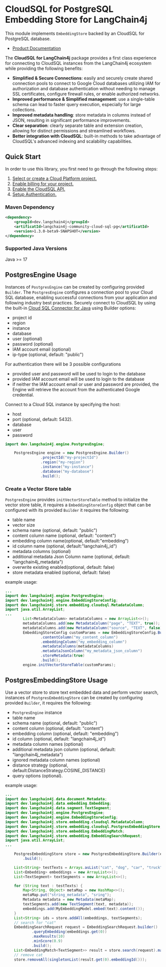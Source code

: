 # CloudSQL for PostgreSQL Embedding Store for LangChain4j


This module implements `EmbeddingStore` backed by an CloudSQL for PostgreSQL database.

- [Product Documentation]([https://cloud.google.com/sql](https://cloud.google.com/sql/docs/postgres))

The **CloudSQL for LangChain4j** package provides a first class experience for connecting to
CloudSQL instances from the LangChain4j ecosystem while providing the following benefits:

- **Simplified & Secure Connections**: easily and securely create shared connection pools to connect to Google Cloud databases utilizing IAM for authorization and database authentication without needing to manage SSL certificates, configure firewall rules, or enable authorized networks.
- **Improved performance & Simplified management**: use a single-table schema can lead to faster query execution, especially for large collections.
- **Improved metadata handling**: store metadata in columns instead of JSON, resulting in significant performance improvements.
- **Clear separation**: clearly separate table and extension creation, allowing for distinct permissions and streamlined workflows.
- **Better integration with CloudSQL**: built-in methods to take advantage of CloudSQL's advanced indexing and scalability capabilities.


## Quick Start

In order to use this library, you first need to go through the following
steps:

1. [Select or create a Cloud Platform project.](https://console.cloud.google.com/project)
2. [Enable billing for your project.](https://cloud.google.com/billing/docs/how-to/modify-project#enable_billing_for_a_project)
3. [Enable the CloudSQL API.](https://console.cloud.google.com/flows/enableapi?apiid=sql.googleapis.com)
4. [Setup Authentication.](https://googleapis.dev/python/google-api-core/latest/auth.html)


### Maven Dependency

```xml
<dependency>
    <groupId>dev.langchain4j</groupId>
    <artificatId>langchain4j-community-cloud-sql-pg</artificatId>
    <version>1.3.0-beta9-SNAPSHOT</version>
</dependency>
```

### Supported Java Versions

Java >= 17


## PostgresEngine Usage

Instances of `PostgresEngine` can be created by configuring provided `Builder`. The `PostgresEngine` configures a connection pool to your Cloud SQL database,
enabling successful connections from your application and following industry best practices.
Securely connect to CloudSQL by using the built-in [Cloud SQL Connector for Java](https://github.com/GoogleCloudPlatform/cloud-sql-jdbc-socket-factor) using Builder
options:
 - project id
 - region
 - instance
 - database
 - user (optional)
 - password (optional)
 - IAM account email (optional)
 - ip-type (optional, default: "public")

For authentication there will be 3 possible configurations
- provided user and password will be used to login to the database
- provided IAM account email will be used to login to the database
- if neither the IAM account email or user and password are provided, the Engine will retrieve the account from the authenticated Google credential.

Connect to a Cloud SQL instance by specifying the host:
 - host
 - port (optional, default: 5432).
 - database
 - user
 - password

```java
import dev.langchain4j.engine.PostgresEngine;

    PostgresEngine engine = new PostgresEngine.Builder()
                .projectId("my-projectId")
                .region("my-region")
                .instance("my-instance")
                .database("my-database")
                .build();

```


### Create a Vector Store table
`PostgresEngine` provides `initVectorStoreTable` method to initialize the vector store table, it requires a `EmbeddingStoreConfig` object that can be configured with its provided `Builder` it requires the following:
- table name
- vector size
- schema name (optional, default: "public")
- content column name (optional, default: "content")
- embedding column name(optional, default:"embedding")
- id column name (optional, default:"langchain4j_id")
- metadata columns (optional)
- additional metadata Json Column name (optional, default: "langchain4j_metadata")
- overwrite existing enabled(optional, default: false)
- store metadata enabled (optional, default: false)

example usage:
```java
...
import dev.langchain4j.engine.PostgresEngine;
import dev.langchain4j.engine.EmbeddingStoreConfig;
import dev.langchain4j.store.embedding.cloudsql.MetadataColumn;
import java.util.ArrayList;
...
        List<MetadataColumn> metadataColumns = new ArrayList<>();
        metadataColumns.add(new MetadataColumn("page", "TEXT", true));
        metadataColumns.add(new MetadataColumn("source", "TEXT", false));
        EmbeddingStoreConfig customParams = new EmbeddingStoreConfig.Builder("MY_TABLE_NAME", 768)
                .contentColumn("my_content_column")
                .embeddingColumn("my_embedding_column")
                .metadataColumns(metadataColumns)
                .metadataJsonColumn("my_metadata_json_column")
                .storeMetadata(true)
                .build();
        engine.initVectorStoreTable(customParams);
```

## PostgresEmbeddingStore Usage

Use a vector store to store text embedded data and perform vector search, instances of `PostgresEmbeddingStore` can be created by configuring provided `Builder`, it requires the following:
- `PostgresEngine` instance
- table name
- schema name (optional, default: "public")
- content column (optional, default: "content")
- embedding column (optional, default: "embedding")
- id column (optional, default: "langchain4j_id")
- metadata column names (optional)
- additional metadata json column (optional, default: "langchain4j_metadata")
- ignored metadata column names (optional)
- distance strategy (optional, default:DistanceStrategy.COSINE_DISTANCE)
- query options (optional).

example usage:
```java
...
import dev.langchain4j.data.document.Metadata;
import dev.langchain4j.data.embedding.Embedding;
import dev.langchain4j.data.segment.TextSegment;
import dev.langchain4j.engine.PostgresEngine;
import dev.langchain4j.engine.EmbeddingStoreConfig;
import dev.langchain4j.store.embedding.cloudsql.MetadataColumn;
import dev.langchain4j.store.embedding.cloudsql.PostgresEmbeddingStore;
import dev.langchain4j.store.embedding.EmbeddingMatch;
import dev.langchain4j.store.embedding.EmbeddingSearchRequest;
import java.util.ArrayList;
...

    PostgresEmbeddingStore store = new PostgresEmbeddingStore.Builder(engine, TABLE_NAME)
        .build();

    List<String> testTexts = Arrays.asList("cat", "dog", "car", "truck");
    List<Embedding> embeddings = new ArrayList<>();
    List<TextSegment> textSegments = new ArrayList<>();

    for (String text : testTexts) {
        Map<String, Object> metaMap = new HashMap<>();
        metaMap.put("string_metadata", "sring");
        Metadata metadata = new Metadata(metaMap);
        textSegments.add(new TextSegment(text, metadata));
        embeddings.add(MyEmbeddingModel.embed(text).content());
    }
    List<String> ids = store.addAll(embeddings, textSegments);
    // search for "cat"
    EmbeddingSearchRequest request = EmbeddingSearchRequest.builder()
            .queryEmbedding(embeddings.get(0))
            .maxResults(10)
            .minScore(0.9)
            .build();
    List<EmbeddingMatch<TextSegment>> result = store.search(request).matches();
    // remove cat
    store.removeAll(singletonList(result.get(0).embeddingId()));

```

